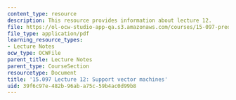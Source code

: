```yaml
---
content_type: resource
description: This resource provides information about lecture 12.
file: https://ol-ocw-studio-app-qa.s3.amazonaws.com/courses/15-097-prediction-machine-learning-and-statistics-spring-2012/39f6c97e482b96aba75c59b4ac0d99b8_MIT15_097S12_lec12.pdf
file_type: application/pdf
learning_resource_types:
- Lecture Notes
ocw_type: OCWFile
parent_title: Lecture Notes
parent_type: CourseSection
resourcetype: Document
title: '15.097 Lecture 12: Support vector machines'
uid: 39f6c97e-482b-96ab-a75c-59b4ac0d99b8
---
```

